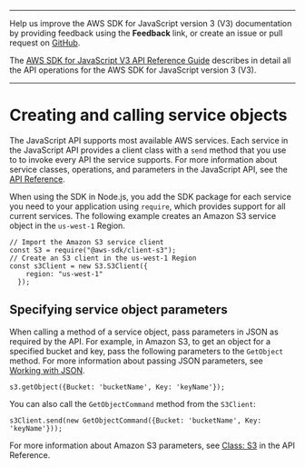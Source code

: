--------

Help us improve the AWS SDK for JavaScript version 3 \(V3\) documentation by providing feedback using the **Feedback** link, or create an issue or pull request on [GitHub](https://github.com/awsdocs/aws-sdk-for-javascript-v3)\.

 The [AWS SDK for JavaScript V3 API Reference Guide](https://docs.aws.amazon.com/AWSJavaScriptSDK/v3/latest/index.html) describes in detail all the API operations for the AWS SDK for JavaScript version 3 \(V3\)\.

--------

# Creating and calling service objects<a name="creating-and-calling-service-objects"></a>

The JavaScript API supports most available AWS services\. Each service in the JavaScript API provides a client class with a `send` method that you use to to invoke every API the service supports\. For more information about service classes, operations, and parameters in the JavaScript API, see the [API Reference](https://docs.aws.amazon.com/AWSJavaScriptSDK/latest/)\.

When using the SDK in Node\.js, you add the SDK package for each service you need to your application using `require`, which provides support for all current services\. The following example creates an Amazon S3 service object in the `us-west-1` Region\.

```
// Import the Amazon S3 service client
const S3 = require("@aws-sdk/client-s3"); 
// Create an S3 client in the us-west-1 Region
const s3Client = new S3.S3Client({
    region: "us-west-1"
  });
```

## Specifying service object parameters<a name="specifying-service-object-parameters"></a>

When calling a method of a service object, pass parameters in JSON as required by the API\. For example, in Amazon S3, to get an object for a specified bucket and key, pass the following parameters to the `GetObject` method\. For more information about passing JSON parameters, see [Working with JSON](working-with-json.md)\.

```
s3.getObject({Bucket: 'bucketName', Key: 'keyName'});
```

You can also call the `GetObjectCommand` method from the `S3Client`:

```
s3Client.send(new GetObjectCommand({Bucket: 'bucketName', Key: 'keyName'}));
```

For more information about Amazon S3 parameters, see [Class: S3](https://docs.aws.amazon.com/AWSJavaScriptSDK/latest/AWS/S3.html) in the API Reference\.